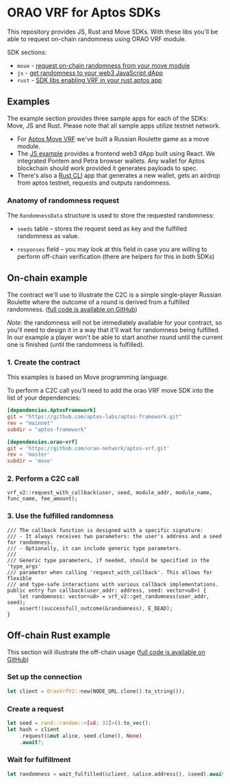 # ORAO VRF for Aptos SDKs

This repository provides JS, Rust and Move SDKs. With these libs you'll be able to request on-chain randomness using ORAO VRF module.

SDK sections:
+ `move` - [request on-chain randomness from your move module](https://github.com/orao-network/aptos-vrf/tree/master/move)
+ `js` - [get randomness to your web3 JavaScript dApp](https://github.com/orao-network/aptos-vrf/tree/master/js)
+ `rust` - [SDK libs enabling VRF in your rust aptos app](https://github.com/orao-network/aptos-vrf/tree/master/rust)

## Examples
The example section provides three sample apps for each of the SDKs: Move, JS and Rust. Please note that all sample apps utilize testnet network.

+ For [Aptos Move VRF](https://github.com/orao-network/aptos-vrf/tree/master/examples/move) we've built a Russian Roulette game as a move module.
+ The [JS example](https://github.com/orao-network/aptos-vrf/tree/master/examples/js) provides a frontend web3 dApp built using React. We integrated Pontem and Petra browser wallets. Any wallet for Aptos blockchain should work provided it generates payloads to spec.
+ There's also a [Rust CLI](https://github.com/orao-network/aptos-vrf/tree/master/examples/rust) app that generates a new wallet, gets an airdrop from aptos testnet, requests and outputs randomness.


### Anatomy of randomness request

The `RandomnessData` structure is used to store the requested randomness:

- `seeds` table – stores the request seed as key and the fulfilled randomness as value.

- `responses` field – you may look at this field in case you are willing to perform off-chain verification (there are helpers for this in both SDKs)

## On-chain example

The contract we'll use to illustrate the C2C is a simple single-player Russian Roulette where the outcome of a round is derived from a fulfilled randomness. ([full code is available on GitHub](https://github.com/orao-network/vrf-aptos/tree/master/sdk/examples/move))

*Note*: the randomness will not be immediately available for your contract, so you'll need to design it in a way that it'll wait for randomness being fulfilled. In our example a player won't be able to start another round until the current one is finished (until the randomness is fulfilled).

### 1. Create the contract

This examples is based on Move programming language.

To perform a C2C call you'll need to add the orao VRF move SDK into the list of your dependencies:

```toml
[dependencies.AptosFramework]
git = "https://github.com/aptos-labs/aptos-framework.git"
rev = "mainnet"
subdir = "aptos-framework"

[dependencies.orao-vrf]
git = 'https://github.com/orao-network/aptos-vrf.git'
rev = 'master'
subdir = 'move'
```

### 2. Perform a C2C call

```move
vrf_v2::request_with_callback(user, seed, module_addr, module_name, func_name, fee_amount);
```

### 3. Use the fulfilled randomness

```move
/// The callback function is designed with a specific signature:
/// - It always receives two parameters: the user's address and a seed for randomness.
/// - Optionally, it can include generic type parameters.
///
/// Generic type parameters, if needed, should be specified in the 'type_args' 
/// parameter when calling 'request_with_callback'. This allows for flexible
/// and type-safe interactions with various callback implementations.
public entry fun callback(user_addr: address, seed: vector<u8>) {
    let randomness: vector<u8> = vrf_v2::get_randomness(user_addr, seed);
    assert!(successfull_outcome(&randomness), E_DEAD);
}
```


## Off-chain Rust example

This section will illustrate the off-chain usage ([full code is available on GitHub](https://github.com/orao-network/aptos-vrf/tree/master/rust))

### Set up the connection

```rs
let client = OraoVrfV2::new(NODE_URL.clone().to_string());
```

### Create a request

```rs
let seed = rand::random::<[u8; 32]>().to_vec();
let hash = client
    .request(&mut alice, seed.clone(), None)
    .await?;
```

### Wait for fulfillment

```rs
let randomness = wait_fulfilled(&client, &alice.address(), &seed).await?;
```
